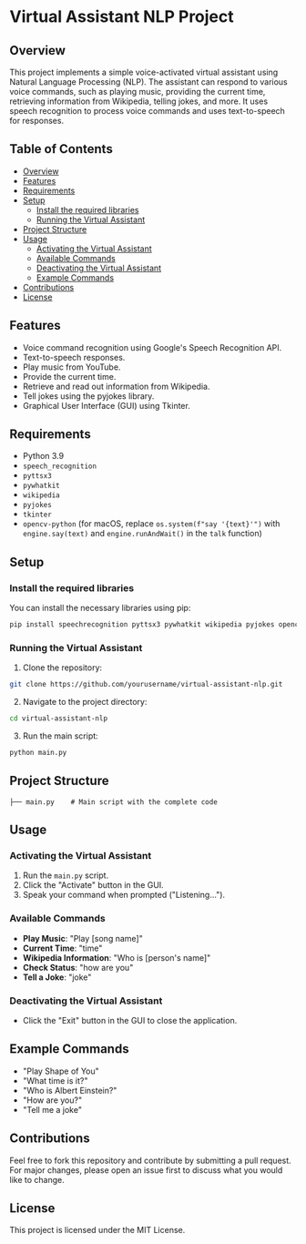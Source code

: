 # Virtual Assistant NLP Project

## Overview
This project implements a simple voice-activated virtual assistant using Natural Language Processing (NLP). The assistant can respond to various voice commands, such as playing music, providing the current time, retrieving information from Wikipedia, telling jokes, and more. It uses speech recognition to process voice commands and uses text-to-speech for responses.

## Table of Contents
- [Overview](#overview)
- [Features](#features)
- [Requirements](#requirements)
- [Setup](#setup)
  - [Install the required libraries](#install-the-required-libraries)
  - [Running the Virtual Assistant](#running-the-virtual-assistant)
- [Project Structure](#project-structure)
- [Usage](#usage)
  - [Activating the Virtual Assistant](#activating-the-virtual-assistant)
  - [Available Commands](#available-commands)
  - [Deactivating the Virtual Assistant](#deactivating-the-virtual-assistant)
  - [Example Commands](#example-commands)
- [Contributions](#contributions)
- [License](#license)

## Features
- Voice command recognition using Google's Speech Recognition API.
- Text-to-speech responses.
- Play music from YouTube.
- Provide the current time.
- Retrieve and read out information from Wikipedia.
- Tell jokes using the pyjokes library.
- Graphical User Interface (GUI) using Tkinter.

## Requirements
- Python 3.9
- `speech_recognition`
- `pyttsx3`
- `pywhatkit`
- `wikipedia`
- `pyjokes`
- `tkinter`
- `opencv-python` (for macOS, replace `os.system(f"say '{text}'")` with `engine.say(text)` and `engine.runAndWait()` in the `talk` function)

## Setup

### Install the required libraries
You can install the necessary libraries using pip:
```sh
pip install speechrecognition pyttsx3 pywhatkit wikipedia pyjokes opencv-python
```

### Running the Virtual Assistant
1. Clone the repository:
```sh
git clone https://github.com/yourusername/virtual-assistant-nlp.git
```
2. Navigate to the project directory:
```sh
cd virtual-assistant-nlp
```
3. Run the main script:
```sh
python main.py
```

## Project Structure
```
├── main.py    # Main script with the complete code
```

## Usage

### Activating the Virtual Assistant
1. Run the `main.py` script.
2. Click the "Activate" button in the GUI.
3. Speak your command when prompted ("Listening...").

### Available Commands
- **Play Music**: "Play [song name]"
- **Current Time**: "time"
- **Wikipedia Information**: "Who is [person's name]"
- **Check Status**: "how are you"
- **Tell a Joke**: "joke"

### Deactivating the Virtual Assistant
- Click the "Exit" button in the GUI to close the application.

## Example Commands
- "Play Shape of You"
- "What time is it?"
- "Who is Albert Einstein?"
- "How are you?"
- "Tell me a joke"

## Contributions
Feel free to fork this repository and contribute by submitting a pull request. For major changes, please open an issue first to discuss what you would like to change.

## License
This project is licensed under the MIT License.
